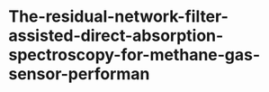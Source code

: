 # The-residual-network-filter-assisted-direct-absorption-spectroscopy-for-methane-gas-sensor-performan